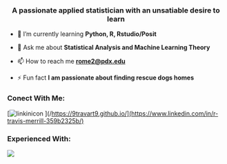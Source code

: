 <h3 align="center">A passionate applied statistician with an unsatiable desire to learn</h3>

- 🌱 I’m currently learning **Python, R, Rstudio/Posit**

- 💬 Ask me about **Statistical Analysis and Machine Learning Theory**

- 📫 How to reach me **rome2@pdx.edu**

- ⚡ Fun fact **I am passionate about finding rescue dogs homes**

### Conect With Me:

[![linkinicon](https://user-images.githubusercontent.com/120284268/218299525-9bec46bf-678b-4fcb-9449-934f9221bd28.png)
](/https://9travart9.github.io/](https://www.linkedin.com/in/r-travis-merrill-359b2325b/)


### Experienced With:

![](https://skillicons.dev/icons?i=py,r,latex,html,css,git,vscode,ruby,matlab)


